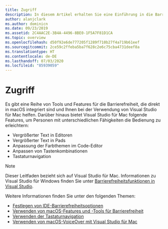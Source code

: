 ```yaml
---
title: Zugriff
description: In diesem Artikel erhalten Sie eine Einführung in die Barrierefreiheitsfunktionen in Visual Studio für Mac und erfahren, wie diese aktiviert werden.
author: alanjclark
ms.author: dominicn
ms.date: 09/23/2019
ms.assetid: 2C4AAC2E-3B4A-4496-8BE0-1F5A7F81D1CA
ms.topic: overview
ms.openlocfilehash: d50f92e6de777205f1289f710b27f4a719b61eef
ms.sourcegitcommit: 2ce59c2ffeba5ba7f628c2e6c75cba4731deef8a
ms.translationtype: HT
ms.contentlocale: de-DE
ms.lasthandoff: 07/03/2020
ms.locfileid: "85939059"
---
```

# <a name="accessibility"></a>Zugriff

Es gibt eine Reihe von Tools und Features für die Barrierefreiheit, die direkt in macOS integriert sind und Ihnen bei der Verwendung von Visual Studio für Mac helfen.  Darüber hinaus bietet Visual Studio für Mac folgende Features, um Personen mit unterschiedlichen Fähigkeiten die Bedienung zu erleichtern:

* Vergrößerter Text in Editoren
* Vergrößerter Text in Pads
* Anpassung der Farbthemen im Code-Editor
* Anpassen von Tastenkombinationen
* Tastaturnavigation

> [!NOTE]
> Dieser Leitfaden bezieht sich auf Visual Studio für Mac. Informationen zu Visual Studio für Windows finden Sie unter [Barrierefreiheitsfunktionen in Visual Studio](/visualstudio/ide/reference/accessibility-features-of-visual-studio).

Weitere Informationen finden Sie unter den folgenden Themen:

* [Festlegen von IDE-Barrierefreiheitsoptionen](accessibility-ide-options.md)
* [Verwenden von macOS-Features und -Tools für Barrierefreiheit](accessibility-macos.md)
* [Verwenden der Tastaturnavigation](accessibility-keyboard.md)
* [Verwenden von macOS-VoiceOver mit Visual Studio für Mac](accessibility-voiceover.md)